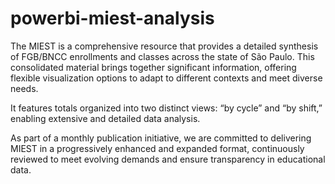 # powerbi-miest-analysis

The MIEST is a comprehensive resource that provides a detailed synthesis of FGB/BNCC enrollments and classes across the state of São Paulo. This consolidated material brings together significant information, offering flexible visualization options to adapt to different contexts and meet diverse needs.

It features totals organized into two distinct views: “by cycle” and “by shift,” enabling extensive and detailed data analysis.

As part of a monthly publication initiative, we are committed to delivering MIEST in a progressively enhanced and expanded format, continuously reviewed to meet evolving demands and ensure transparency in educational data.
